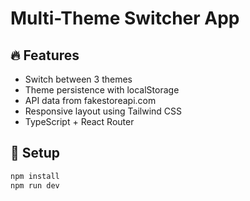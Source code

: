 
# Multi-Theme Switcher App

## 🔥 Features
- Switch between 3 themes
- Theme persistence with localStorage
- API data from fakestoreapi.com
- Responsive layout using Tailwind CSS
- TypeScript + React Router

## 🚀 Setup
```bash
npm install
npm run dev
